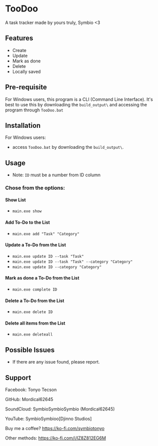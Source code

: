 # TooDoo

A task tracker made by yours truly, Symbio <3


## Features

- Create
- Update
- Mark as done
- Delete
- Locally saved


## Pre-requisite
For Windows users, this program is a CLI (Command Line Interface). It's best to use this by downloading the `build_output\` and accessing the program through `TooDoo.bat`


## Installation

For Windows users: 
- access `TooDoo.bat` by downloading the `build_output\`.


## Usage
- Note: `ID` must be a number from ID column

### Chose from the options:

#### Show List

- `main.exe show`

#### Add To-Do to the List

- `main.exe add "Task" "Category"`

#### Update a To-Do from the List

- `main.exe update ID --task "Task"`
- `main.exe update ID --task "Task" --category "Category"`
- `main.exe update ID --category "Category"`

#### Mark as done a To-Do from the List

- `main.exe complete ID`

#### Delete a To-Do from the List

- `main.exe delete ID`

#### Delete all items from the List

- `main.exe deleteall`


## Possible Issues
- If there are any issue found, please report.


## Support

Facebook: Tonyo Tecson

GitHub: Mordical62645

SoundCloud: SymbioSymbioSymbio (Mordical62645)

YouTube: SymbioSymbioo[Djinno Studios]

Buy me a coffee? https://ko-fi.com/symbiotonyo

Other methods: https://ko-fi.com/i/IZ8Z812EG6M
